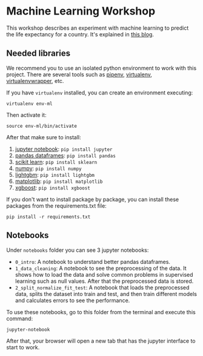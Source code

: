 # Machine Learning Workshop

This workshop describes an experiment with machine learning to predict the life expectancy for a country.
It's explained in [this blog](https://www.rootstrap.com/blog/a-prediction-experiment-with-machine-learning/).

## Needed libraries

We recommend you to use an isolated python environment to work with this project. There are several tools such as [pipenv](https://docs.pipenv.org/), [virtualenv](https://virtualenv.pypa.io/en/latest/), [virtualenvwrapper](https://virtualenvwrapper.readthedocs.io/en/latest/), etc.

If you have `virtualenv` installed, you can create an environment executing:

```
virtualenv env-ml
```

Then activate it:

```
source env-ml/bin/activate
```

After that make sure to install:

1. [jupyter notebook](https://jupyter.org/): `pip install jupyter`
2. [pandas dataframes](https://pandas.pydata.org/): `pip install pandas`
3. [scikit learn](https://scikit-learn.org/stable/): `pip install sklearn`
4. [numpy](https://numpy.org/): `pip install numpy`
5. [lightgbm](https://pypi.org/project/lightgbm/): `pip install lightgbm`
6. [matplotlib](https://matplotlib.org): `pip install matplotlib`
7. [xgboost](https://pypi.org/project/xgboost/): `pip install xgboost`

If you don't want to install package by package, you can install these packages from the requirements.txt file:

```
pip install -r requirements.txt
```

## Notebooks

Under `notebooks` folder you can see 3 jupyter notebooks:

- `0_intro`: A notebook to understand better pandas dataframes.
- `1_data_cleaning`: A notebook to see the preprocessing of the data. It shows how to load the data and solve common problems in supervised learning such as null values. After that the preprocessed data is stored.
- `2_split_normalize_fit_test`: A notebook that loads the preprocessed data, splits the dataset into train and test, and then train different models and calculates errors to see the performance.

To use these notebooks, go to this folder from the terminal and execute this command:

```
jupyter-notebook
```

After that, your browser will open a new tab that has the jupyter interface to start to work.
